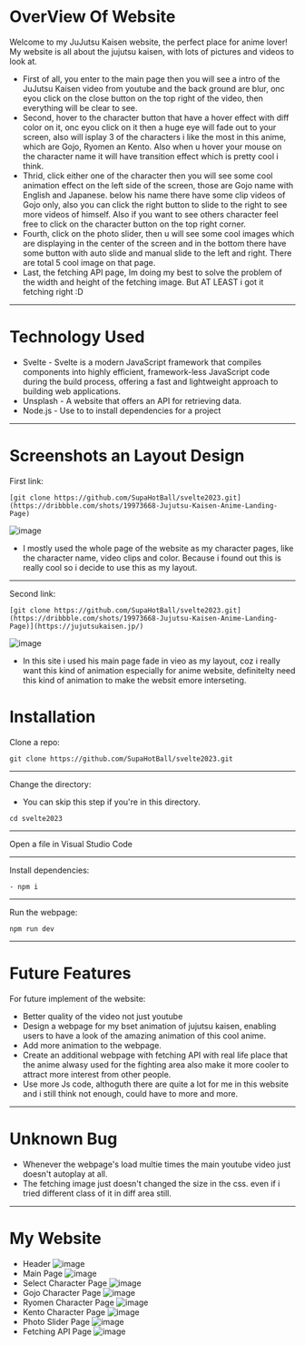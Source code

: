 # OverView Of Website
Welcome to my JuJutsu Kaisen website, the perfect place for anime lover! My website is all about the jujutsu kaisen, with lots of pictures and videos to look at. 
- First of all, you enter to the main page then you will see a intro of the JuJutsu Kaisen video from youtube and the back ground are blur, onc eyou click on the close button on the top right of the video, then everything will be clear to see.
- Second, hover to the character button that have a hover effect with diff color on it, onc eyou click on it then a huge eye will fade out to your screen, also will isplay 3 of the characters i like the most in this anime, which are Gojo, Ryomen an Kento. Also when u hover your mouse on the character name it will have transition effect which is pretty cool i think.
- Thrid, click either one of the character then you will see some cool animation effect on the left side of the screen, those are Gojo name with English and Japanese. below his name there have some clip videos of Gojo only, also you can click the right button to slide to the right to see more videos of himself. Also if you want to see others character feel free to click on the character button on the top right corner.
- Fourth, click on the photo slider, then u will see some cool images which are displaying in the center of the screen and in the bottom there have some button with auto slide and manual slide to the left and right. There are total 5 cool image on that page.
- Last, the fetching API page, Im doing my best to solve the problem of the width and height of the fetching image. But AT LEAST i got it fetching right :D
- - - -
# Technology Used
- Svelte - Svelte is a modern JavaScript framework that compiles components into highly efficient, framework-less JavaScript code during the build process, offering a fast and lightweight approach to building web applications.
- Unsplash - A website that offers an API for retrieving data.
- Node.js - Use to to install dependencies for a project
- - - -
# Screenshots an Layout Design
First link:
```
[git clone https://github.com/SupaHotBall/svelte2023.git](https://dribbble.com/shots/19973668-Jujutsu-Kaisen-Anime-Landing-Page)
```
![image](https://github.com/SupaHotBall/svelte2023/assets/131924656/024fde23-7acf-4e30-9ebb-1619c7c8ba22)
- I mostly used the whole page of the website as my character pages, like the character name, video clips and color. Because i found out this is really cool so i decide to use this as my layout.
- - - -
Second link:
```
[git clone https://github.com/SupaHotBall/svelte2023.git](https://dribbble.com/shots/19973668-Jujutsu-Kaisen-Anime-Landing-Page)](https://jujutsukaisen.jp/)
```
![image](https://github.com/SupaHotBall/svelte2023/assets/131924656/d7585a6a-d157-4db1-8fca-c64936fdb4e0)
- In this site i used his main page fade in vieo as my layout, coz i really want this kind of animation especially for anime website, definitelty need this kind of animation to make the websit emore interseting.


# Installation
Clone a repo:
```
git clone https://github.com/SupaHotBall/svelte2023.git
```
- - - -
Change the directory:
- You can skip this step if you're in this directory.
```
cd svelte2023
```
- - - -
Open a file in Visual Studio Code
- - - -
Install dependencies:
```
- npm i
```
- - - -
Run the webpage:
```
npm run dev
```
- - - -
# Future Features
For future implement of the website:
- Better quality of the video not just youtube
- Design a webpage for my bset animation of jujutsu kaisen, enabling users to have a look of the amazing animation of this cool anime.
- Add more animation to the webpage.
- Create an additional webpage with fetching API with real life place that the anime alwasy used for the fighting area also make it more cooler to attract more interest from other people.
- Use more Js code, althoguth there are quite a lot for me in this website and i still think not enough, could have to more and more.
- - - -
# Unknown Bug
- Whenever the webpage's load multie times the main youtube video just doesn't autoplay at all.
- The fetching image just doesn't changed the size in the css. even if i tried different class of it in diff area still.
- - - -
# My Website
- Header
![image](https://github.com/SupaHotBall/svelte2023/assets/131924656/9fd1f2b5-8e2b-4841-b8a3-1ecba58cb642)
- Main Page
![image](https://github.com/SupaHotBall/svelte2023/assets/131924656/bd040ab7-3070-435b-b786-ed20c002df4e)
- Select Character Page
![image](https://github.com/SupaHotBall/svelte2023/assets/131924656/56734684-4bc3-4e6c-8786-bc3ccd6bf1ff)
- Gojo Character Page
![image](https://github.com/SupaHotBall/svelte2023/assets/131924656/a33f3a4f-43d9-486e-a9d6-1fc5dd83c5f1)
- Ryomen Character Page
![image](https://github.com/SupaHotBall/svelte2023/assets/131924656/f07eeb90-1380-4a82-a4e5-d507f3cb8cb2)
- Kento Character Page
![image](https://github.com/SupaHotBall/svelte2023/assets/131924656/6e164fc4-64f0-4a0e-82a6-be6c43ce780f)
- Photo Slider Page
![image](https://github.com/SupaHotBall/svelte2023/assets/131924656/ff9ee28c-8a84-44c8-955d-5ac8e9319bdd)
- Fetching API Page
![image](https://github.com/SupaHotBall/svelte2023/assets/131924656/6b79c557-0c00-4338-a60a-5c9db07c286f)




 
 
